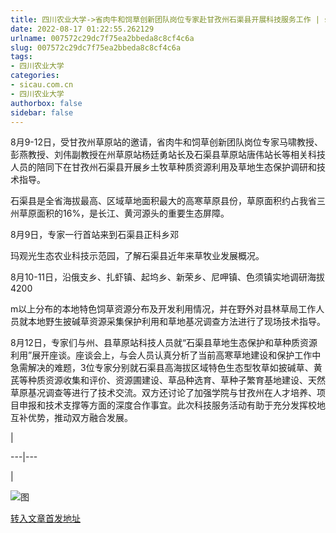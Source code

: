 ```yaml
---
title: 四川农业大学->省肉牛和饲草创新团队岗位专家赴甘孜州石渠县开展科技服务工作 | sicau.com.cn
date: 2022-08-17 01:22:55.262129
urlname: 007572c29dc7f75ea2bbeda8c8cf4c6a
slug: 007572c29dc7f75ea2bbeda8c8cf4c6a
tags: 
- 四川农业大学
categories:
- sicau.com.cn
- 四川农业大学
authorbox: false
sidebar: false
---
```

8月9-12日，受甘孜州草原站的邀请，省肉牛和饲草创新团队岗位专家马啸教授、彭燕教授、刘伟副教授在州草原站杨廷勇站长及石渠县草原站唐伟站长等相关科技人员的陪同下在甘孜州石渠县开展乡土牧草种质资源利用及草地生态保护调研和技术指导。

石渠县是全省海拔最高、区域草地面积最大的高寒草原县份，草原面积约占我省三州草原面积的16%，是长江、黄河源头的重要生态屏障。

8月9日，专家一行首站来到石渠县正科乡邓
<!--more-->
玛观光生态农业科技示范园，了解石渠县近年来草牧业发展概况。

8月10-11日，沿俄支乡、扎虾镇、起坞乡、新荣乡、尼呷镇、色须镇实地调研海拔4200

m以上分布的本地特色饲草资源分布及开发利用情况，并在野外对县林草局工作人员就本地野生披碱草资源采集保护利用和草地基况调查方法进行了现场技术指导。

8月12日，专家们与州、县草原站科技人员就“石渠县草地生态保护和草种质资源利用”展开座谈。座谈会上，与会人员认真分析了当前高寒草地建设和保护工作中急需解决的难题，3位专家分别就石渠县高海拔区域特色生态型牧草如披碱草、黄芪等种质资源收集和评价、资源圃建设、草品种选育、草种子繁育基地建设、天然草原基况调查等进行了技术交流。双方还讨论了加强学院与甘孜州在人才培养、项目申报和技术支撑等方面的深度合作事宜。此次科技服务活动有助于充分发挥校地互补优势，推动双方融合发展。

|  

---|---  

|

![图](https://news.sicau.edu.cn/__local/1/40/01/204F037ACFD78FC756D92ED5D02_38A2236B_A4969.png)

[转入文章首发地址](https://news.sicau.edu.cn/info/1078/69156.htm)